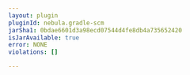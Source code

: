 ```yaml
---
layout: plugin
pluginId: nebula.gradle-scm
jarSha1: 0bdae6601d3a98ecd07544d4fe8db4a735652420
isJarAvailable: true
error: NONE
violations: []

---
```

